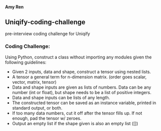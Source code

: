 #### Amy Ren ####
## Uniqify-coding-challenge ##
pre-interview coding challenge for Uniqify

### Coding Challenge: ###

Using Python, construct a class without importing any modules given the following guidelines:
- Given 2 inputs, data and shape, construct a tensor using nested lists.
- A tensor a general term for n-dimension matrix. (order goes scalar, vector, matrix, tensor)
- Data and shape inputs are given as lists of numbers. Data can be any number (int or float), but shape needs to be a list of positive integers.
- Data and shape inputs can be lists of any length.
- The constructed tensor can be saved as an instance variable, printed in standard output, or both.
- If too many data numbers, cut it off after the tensor fills up. If not enough, pad the tensor w/ zeroes.
- Output an empty list if the shape given is also an empty list ([])
